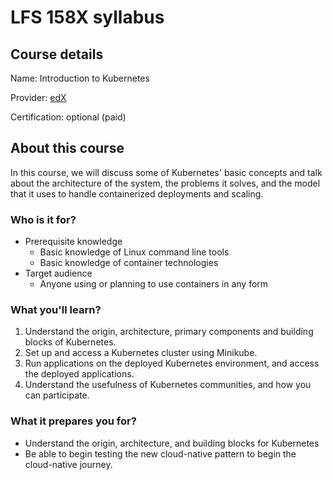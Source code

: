 # LFS 158X syllabus

## Course details

Name: Introduction to Kubernetes

Provider: [edX](https://www.edx.org/learn/kubernetes/the-linux-foundation-introduction-to-kubernetes?utm_medium=partner-marketing&utm_source=affiliate&utm_campaign=linuxfoundation&utm_content=landingpage-lfs158)

Certification: optional (paid)

## About this course 

In this course, we will discuss some of Kubernetes' basic concepts and talk about the architecture of the system, the problems it solves, and the model that it uses to handle containerized deployments and scaling.

### Who is it for?

- Prerequisite knowledge
  - Basic knowledge of Linux command line tools
  - Basic knowledge of container technologies
- Target audience
  - Anyone using or planning to use containers in any form

### What you'll learn?

1) Understand the origin, architecture, primary components and building blocks of Kubernetes.
2) Set up and access a Kubernetes cluster using Minikube.
3) Run applications on the deployed Kubernetes environment, and access the deployed applications.
4) Understand the usefulness of Kubernetes communities, and how you can participate.

### What it prepares you for?

- Understand the origin, architecture, and building blocks for Kubernetes
- Be able to begin testing the new cloud-native pattern to begin the cloud-native journey.
